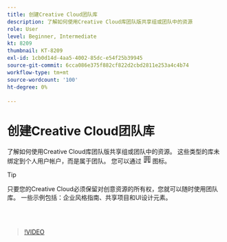 ```yaml
---
title: 创建Creative Cloud团队库
description: 了解如何使用Creative Cloud库团队版共享组或团队中的资源
role: User
level: Beginner, Intermediate
kt: 8209
thumbnail: KT-8209
exl-id: 1cb0d14d-4aa5-4002-85dc-e54f25b39945
source-git-commit: 6cca086e375f882cf822d2cbd2811e253a4c4b74
workflow-type: tm+mt
source-wordcount: '100'
ht-degree: 0%

---
```


# 创建Creative Cloud团队库

了解如何使用Creative Cloud库团队版共享组或团队中的资源。 这些类型的库未绑定到个人用户帐户，而是属于团队。 您可以通过 ![构建图像](assets/Smock_Building_18_N.png) 图标。

>[!TIP]
>
>只要您的Creative Cloud必须保留对创意资源的所有权，您就可以随时使用团队库。 一些示例包括：企业风格指南、共享项目和UI设计元素。

<br> 

>[!VIDEO](https://video.tv.adobe.com/v/335325?hidetitle=true)

